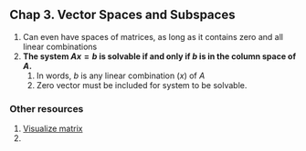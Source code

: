 ## Chap 3. Vector Spaces and Subspaces
1. Can even have spaces of matrices, as long as it contains zero and all linear combinations
1. **The system $Ax=b$ is solvable if and only if $b$ is in the column space of $A$.**
    1. In words, $b$ is any linear combination ($x$) of $A$
    1. Zero vector must be included for system to be solvable.


### Other resources
1. [Visualize matrix](https://youtu.be/4csuTO7UTMo)
2. 